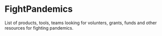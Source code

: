 # FightPandemics
List of products, tools, teams looking for volunters, grants, funds and other resources for fighting pandemics.
